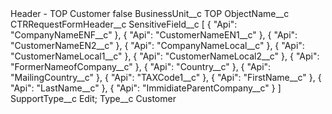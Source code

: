 <?xml version="1.0" encoding="UTF-8"?>
<CustomMetadata xmlns="http://soap.sforce.com/2006/04/metadata" xmlns:xsi="http://www.w3.org/2001/XMLSchema-instance" xmlns:xsd="http://www.w3.org/2001/XMLSchema">
    <label>Header - TOP Customer</label>
    <protected>false</protected>
    <values>
        <field>BusinessUnit__c</field>
        <value xsi:type="xsd:string">TOP</value>
    </values>
    <values>
        <field>ObjectName__c</field>
        <value xsi:type="xsd:string">CTRRequestFormHeader__c</value>
    </values>
    <values>
        <field>SensitiveField__c</field>
        <value xsi:type="xsd:string">[
    {
        &quot;Api&quot;: &quot;CompanyNameENF__c&quot;
    },
    {
        &quot;Api&quot;: &quot;CustomerNameEN1__c&quot;
    },
    {
        &quot;Api&quot;: &quot;CustomerNameEN2__c&quot;
    },
    {
        &quot;Api&quot;: &quot;CompanyNameLocal__c&quot;
    },
    {
        &quot;Api&quot;: &quot;CustomerNameLocal1__c&quot;
    },
    {
        &quot;Api&quot;: &quot;CustomerNameLocal2__c&quot;
    },
    {
        &quot;Api&quot;: &quot;FormerNameofCompany__c&quot;
    },
    {
        &quot;Api&quot;: &quot;Country__c&quot;
    },
    {
        &quot;Api&quot;: &quot;MailingCountry__c&quot;
    },
    {
        &quot;Api&quot;: &quot;TAXCode1__c&quot;
    },
    {
        &quot;Api&quot;: &quot;FirstName__c&quot;
    },
    {
        &quot;Api&quot;: &quot;LastName__c&quot;
    },
    {
        &quot;Api&quot;: &quot;ImmidiateParentCompany__c&quot;
    }
]</value>
    </values>
    <values>
        <field>SupportType__c</field>
        <value xsi:type="xsd:string">Edit;</value>
    </values>
    <values>
        <field>Type__c</field>
        <value xsi:type="xsd:string">Customer</value>
    </values>
</CustomMetadata>
